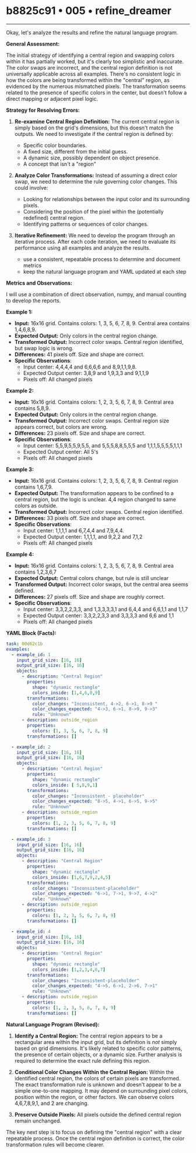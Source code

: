 # b8825c91 • 005 • refine_dreamer

---
Okay, let's analyze the results and refine the natural language program.

**General Assessment:**

The initial strategy of identifying a central region and swapping colors within it has partially worked, but it's clearly too simplistic and inaccurate. The color swaps are incorrect, and the central region definition is not universally applicable across all examples. There's no consistent logic in how the colors are being transformed within the "central" region, as evidenced by the numerous mismatched pixels. The transformation seems related to the presence of specific colors in the center, but doesn't follow a direct mapping or adjacent pixel logic.

**Strategy for Resolving Errors:**

1.  **Re-examine Central Region Definition:** The current central region is simply based on the grid's dimensions, but this doesn't match the outputs. We need to investigate if the central region is defined by:
    *   Specific color boundaries.
    *   A fixed size, different from the initial guess.
    *   A dynamic size, possibly dependent on object presence.
    * A concept that isn't a "region"

2.  **Analyze Color Transformations:** Instead of assuming a direct color swap, we need to determine the rule governing color changes. This could involve:
    *   Looking for relationships between the input color and its surrounding pixels.
    *   Considering the position of the pixel within the (potentially redefined) central region.
    *   Identifying patterns or sequences of color changes.

3.  **Iterative Refinement:** We need to develop the program through an iterative process. After each code iteration, we need to evaluate its performance using all examples and analyze the results.
    * use a consistent, repeatable process to determine and document metrics
    * keep the natural language program and YAML updated at each step

**Metrics and Observations:**

I will use a combination of direct observation, numpy, and manual counting to develop the reports.

**Example 1:**

*   **Input:** 16x16 grid. Contains colors: 1, 3, 5, 6, 7, 8, 9. Central area contains 1,4,6,8,9.
*   **Expected Output:** Only colors in the central region change.
*   **Transformed Output:** Incorrect color swaps. Central region identified, but swap logic is wrong.
*   **Differences:** 41 pixels off.  Size and shape are correct.
* **Specific Observations**:
    - Input center:  4,4,4,4 and 6,6,6,6 and 8,9,1,1,9,8.
    - Expected Output center: 3,8,9 and 1,9,3,3 and 9,1,1,9
    - Pixels off: All changed pixels

**Example 2:**

*   **Input:** 16x16 grid. Contains colors: 1, 2, 3, 5, 6, 7, 8, 9. Central area contains 5,8,9.
*   **Expected Output:** Only colors in the central region change.
*   **Transformed Output:** Incorrect color swaps. Central region size appears correct, but colors are wrong.
*   **Differences:** 23 pixels off. Size and shape are correct.
* **Specific Observations**:
    - Input center:  5,5,9,5,5,9,5,5, and 5,5,5,8,8,5,5,5 and 1,1,1,5,5,5,5,1,1,1
    - Expected Output center: All 5's
    - Pixels off: All changed pixels

**Example 3:**

*   **Input:** 16x16 grid. Contains colors: 1, 2, 3, 5, 6, 7, 8, 9. Central region contains 1,6,7,9.
*   **Expected Output:** The transformation appears to be confined to a central region, but the logic is unclear. 4,4 region changed to same colors as outside.
*   **Transformed Output:** Incorrect color swaps. Central region identified.
*   **Differences:** 33 pixels off. Size and shape are correct.
* **Specific Observations**:
    - Input center:  1,1,1,1 and 6,7,4,4 and 7,9,4,4.
    - Expected Output center: 1,1,1,1, and 9,2,2 and 7,1,2
    - Pixels off: All changed pixels

**Example 4:**

*   **Input:** 16x16 grid. Contains colors: 1, 2, 3, 5, 6, 7, 8, 9. Central area contains 1,2,3,6,7
*   **Expected Output:**  Central colors change, but rule is still unclear
*   **Transformed Output:** Incorrect color swaps, but the central area seems defined.
*   **Differences:** 27 pixels off. Size and shape are roughly correct.
* **Specific Observations**:
    - Input center:  3,3,2,2,3,3, and 1,3,3,3,3,1 and 6,4,4 and 6,6,1,1 and 1,1,7
    - Expected Output center: 3,3,2,2,3,3 and 3,3,3,3 and 6,6 and 1,1
    - Pixels off: All changed pixels

**YAML Block (Facts):**

```yaml
task: 00d62c1b
examples:
  - example_id: 1
    input_grid_size: [16, 16]
    output_grid_size: [16, 16]
    objects:
      - description: "Central Region"
        properties:
          shape: "dynamic rectangle"
          colors_inside: [1,4,6,8,9]
        transformations:
          color_changes: "Inconsistent, 4->2, 6->1, 8->9 "
          color_changes_expected: "4->3, 6->1, 8->9, 9->3"
          rule: "Unknown"
      - description: outside_region
        properties:
          colors: [1, 3, 5, 6, 7, 8, 9]
        transformations: []

  - example_id: 2
    input_grid_size: [16, 16]
    output_grid_size: [16, 16]
    objects:
      - description: "Central Region"
        properties:
          shape: "dynamic rectangle"
          colors_inside: [ 5,8,9,1]
        transformations:
          color_changes: "Inconsistent - placeholder"
          color_changes_expected: "8->5, 4->1, 6->5, 9->5"
          rule: "Unknown"
      - description: outside_region
        properties:
          colors: [1, 2, 3, 5, 6, 7, 8, 9]
        transformations: []

  - example_id: 3
    input_grid_size: [16, 16]
    output_grid_size: [16, 16]
    objects:
      - description: "Central Region"
        properties:
          shape: "dynamic rectangle"
          colors_inside: [1,6,7,9,2,4,5]
        transformations:
          color_changes: "Inconsistent-placeholder"
          color_changes_expected: "6->1, 7->1, 9->7, 4->2"
          rule: "Unknown"
      - description: outside_region
        properties:
          colors: [1, 2, 3, 5, 6, 7, 8, 9]
        transformations: []

  - example_id: 4
    input_grid_size: [16, 16]
    output_grid_size: [16, 16]
    objects:
      - description: "Central Region"
        properties:
          shape: "dynamic rectangle"
          colors_inside: [1,2,3,4,6,7]
        transformations:
          color_changes: "Inconsistent-placeholder"
          color_changes_expected: "4->5, 6->1, 2->6, 7->1"
          rule: "Unknown"
      - description: outside_region
        properties:
          colors: [1, 2, 3, 5, 6, 7, 8, 9]
        transformations: []
```

**Natural Language Program (Revised):**

1.  **Identify a Central Region:** The central region appears to be a rectangular area within the input grid, but its definition is *not* simply based on grid dimensions. It's likely related to specific color patterns, the presence of certain objects, or a dynamic size. Further analysis is required to determine the exact rule defining this region.

2.  **Conditional Color Changes Within the Central Region:** Within the identified central region, the colors of certain pixels are transformed. The exact transformation rule is unknown and doesn't appear to be a simple one-to-one mapping. It may depend on surrounding pixel colors, position within the region, or other factors. We can observe colors 4,6,7,8,9,1, and 2 are changing.

3.  **Preserve Outside Pixels:** All pixels outside the defined central region remain unchanged.

The key next step is to focus on defining the "central region" with a clear repeatable process. Once the central region definition is correct, the color transformation rules will become clearer.

